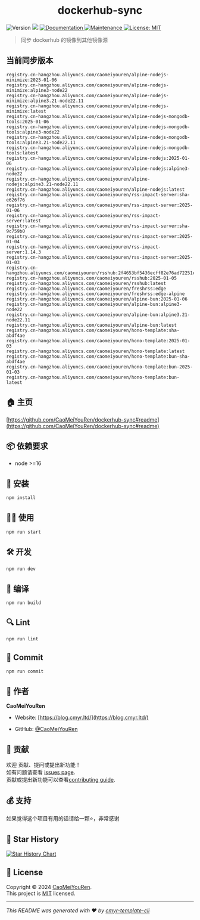 <h1 align="center">dockerhub-sync </h1>
<p>
  <img alt="Version" src="https://img.shields.io/badge/version-0.1.0-blue.svg?cacheSeconds=2592000" />
  <img src="https://img.shields.io/badge/node-%3E%3D16-blue.svg" />
  <a href="https://github.com/CaoMeiYouRen/dockerhub-sync#readme" target="_blank">
    <img alt="Documentation" src="https://img.shields.io/badge/documentation-yes-brightgreen.svg" />
  </a>
  <a href="https://github.com/CaoMeiYouRen/dockerhub-sync/graphs/commit-activity" target="_blank">
    <img alt="Maintenance" src="https://img.shields.io/badge/Maintained%3F-yes-green.svg" />
  </a>
  <a href="https://github.com/CaoMeiYouRen/dockerhub-sync/blob/master/LICENSE" target="_blank">
    <img alt="License: MIT" src="https://img.shields.io/github/license/CaoMeiYouRen/dockerhub-sync?color=yellow" />
  </a>
</p>


> 同步 dockerhub 的镜像到其他镜像源

## 当前同步版本

<!-- DOCKER_START -->
```
registry.cn-hangzhou.aliyuncs.com/caomeiyouren/alpine-nodejs-minimize:2025-01-06
registry.cn-hangzhou.aliyuncs.com/caomeiyouren/alpine-nodejs-minimize:alpine3-node22
registry.cn-hangzhou.aliyuncs.com/caomeiyouren/alpine-nodejs-minimize:alpine3.21-node22.11
registry.cn-hangzhou.aliyuncs.com/caomeiyouren/alpine-nodejs-minimize:latest
registry.cn-hangzhou.aliyuncs.com/caomeiyouren/alpine-nodejs-mongodb-tools:2025-01-06
registry.cn-hangzhou.aliyuncs.com/caomeiyouren/alpine-nodejs-mongodb-tools:alpine3-node22
registry.cn-hangzhou.aliyuncs.com/caomeiyouren/alpine-nodejs-mongodb-tools:alpine3.21-node22.11
registry.cn-hangzhou.aliyuncs.com/caomeiyouren/alpine-nodejs-mongodb-tools:latest
registry.cn-hangzhou.aliyuncs.com/caomeiyouren/alpine-nodejs:2025-01-06
registry.cn-hangzhou.aliyuncs.com/caomeiyouren/alpine-nodejs:alpine3-node22
registry.cn-hangzhou.aliyuncs.com/caomeiyouren/alpine-nodejs:alpine3.21-node22.11
registry.cn-hangzhou.aliyuncs.com/caomeiyouren/alpine-nodejs:latest
registry.cn-hangzhou.aliyuncs.com/caomeiyouren/rss-impact-server:sha-e626f76
registry.cn-hangzhou.aliyuncs.com/caomeiyouren/rss-impact-server:2025-01-06
registry.cn-hangzhou.aliyuncs.com/caomeiyouren/rss-impact-server:latest
registry.cn-hangzhou.aliyuncs.com/caomeiyouren/rss-impact-server:sha-9c759b0
registry.cn-hangzhou.aliyuncs.com/caomeiyouren/rss-impact-server:2025-01-04
registry.cn-hangzhou.aliyuncs.com/caomeiyouren/rss-impact-server:1.14.3
registry.cn-hangzhou.aliyuncs.com/caomeiyouren/rss-impact-server:2025-01-03
registry.cn-hangzhou.aliyuncs.com/caomeiyouren/rsshub:2f4653bf5436ecff82e76ad72251e36ea59f9dad
registry.cn-hangzhou.aliyuncs.com/caomeiyouren/rsshub:2025-01-05
registry.cn-hangzhou.aliyuncs.com/caomeiyouren/rsshub:latest
registry.cn-hangzhou.aliyuncs.com/caomeiyouren/freshrss:edge
registry.cn-hangzhou.aliyuncs.com/caomeiyouren/freshrss:edge-alpine
registry.cn-hangzhou.aliyuncs.com/caomeiyouren/alpine-bun:2025-01-06
registry.cn-hangzhou.aliyuncs.com/caomeiyouren/alpine-bun:alpine3-node22
registry.cn-hangzhou.aliyuncs.com/caomeiyouren/alpine-bun:alpine3.21-node22.11
registry.cn-hangzhou.aliyuncs.com/caomeiyouren/alpine-bun:latest
registry.cn-hangzhou.aliyuncs.com/caomeiyouren/hono-template:sha-abdf4ae
registry.cn-hangzhou.aliyuncs.com/caomeiyouren/hono-template:2025-01-03
registry.cn-hangzhou.aliyuncs.com/caomeiyouren/hono-template:latest
registry.cn-hangzhou.aliyuncs.com/caomeiyouren/hono-template:bun-sha-abdf4ae
registry.cn-hangzhou.aliyuncs.com/caomeiyouren/hono-template:bun-2025-01-03
registry.cn-hangzhou.aliyuncs.com/caomeiyouren/hono-template:bun-latest
```
<!-- DOCKER_END -->

## 🏠 主页

[https://github.com/CaoMeiYouRen/dockerhub-sync#readme](https://github.com/CaoMeiYouRen/dockerhub-sync#readme)


## 📦 依赖要求


- node >=16

## 🚀 安装

```sh
npm install
```

## 👨‍💻 使用

```sh
npm run start
```

## 🛠️ 开发

```sh
npm run dev
```

## 🔧 编译

```sh
npm run build
```

## 🔍 Lint

```sh
npm run lint
```

## 💾 Commit

```sh
npm run commit
```


## 👤 作者


**CaoMeiYouRen**

* Website: [https://blog.cmyr.ltd/](https://blog.cmyr.ltd/)

* GitHub: [@CaoMeiYouRen](https://github.com/CaoMeiYouRen)


## 🤝 贡献

欢迎 贡献、提问或提出新功能！<br />如有问题请查看 [issues page](https://github.com/CaoMeiYouRen/dockerhub-sync/issues). <br/>贡献或提出新功能可以查看[contributing guide](https://github.com/CaoMeiYouRen/dockerhub-sync/blob/master/CONTRIBUTING.md).

## 💰 支持

如果觉得这个项目有用的话请给一颗⭐️，非常感谢

## 🌟 Star History

[![Star History Chart](https://api.star-history.com/svg?repos=CaoMeiYouRen/dockerhub-sync&type=Date)](https://star-history.com/#CaoMeiYouRen/dockerhub-sync&Date)

## 📝 License

Copyright © 2024 [CaoMeiYouRen](https://github.com/CaoMeiYouRen).<br />
This project is [MIT](https://github.com/CaoMeiYouRen/dockerhub-sync/blob/master/LICENSE) licensed.

***
_This README was generated with ❤️ by [cmyr-template-cli](https://github.com/CaoMeiYouRen/cmyr-template-cli)_
